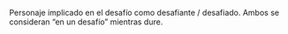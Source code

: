 Personaje implicado en el desafío como desafiante / desafiado. Ambos se consideran “en un desafío” mientras dure.